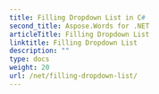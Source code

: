 ```yaml
---
title: Filling Dropdown List in C#
second_title: Aspose.Words for .NET
articleTitle: Filling Dropdown List
linktitle: Filling Dropdown List
description: ""
type: docs
weight: 20
url: /net/filling-dropdown-list/
---
```


